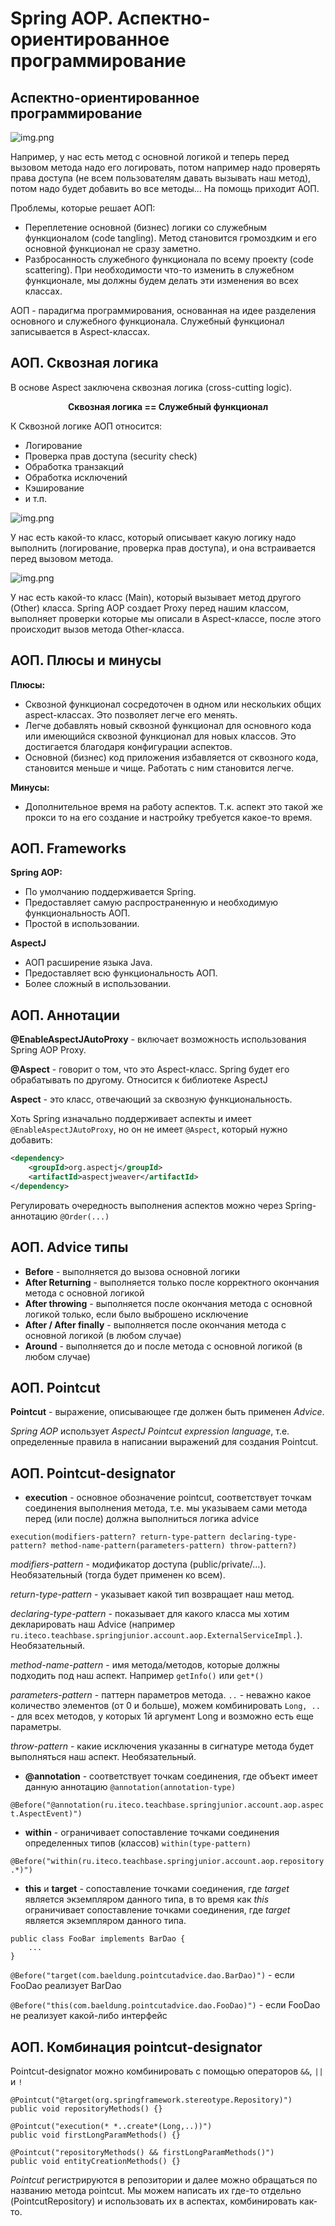 # Spring AOP. Аспектно-ориентированное программирование
## Аспектно-ориентированное программирование

![img.png](assets/img5.png)

Например, у нас есть метод с основной логикой и теперь перед вызовом метода надо его логировать, потом например надо 
проверять права доступа (не всем пользователям давать вызывать наш метод), потом надо будет добавить во все методы... 
На помощь приходит АОП. 

Проблемы, которые решает АОП:
- Переплетение основной (бизнес) логики со служебным функционалом (code tangling). Метод становится громоздким 
и его основной функционал не сразу заметно.
- Разбросанность служебного функционала по всему проекту (code scattering). При необходимости что-то изменить 
в служебном функционале, мы должны будем делать эти изменения во всех классах.

АОП - парадигма программирования, основанная на идее разделения основного и служебного функционала. 
Служебный функционал записывается в Aspect-классах.

## АОП. Сквозная логика

В основе Aspect заключена сквозная логика (cross-cutting logic).
<p style="text-align: center;"><b>Сквозная логика == Служебный функционал</b></p>

К Сквозной логике АОП относится:
+ Логирование
+ Проверка прав доступа (security check)
+ Обработка транзакций
+ Обработка исключений
+ Кэширование
+ и т.п.

![img.png](assets/img6.png)

У нас есть какой-то класс, который описывает какую логику надо выполнить (логирование, проверка прав доступа), и она 
встраивается перед вызовом метода. 

![img.png](assets/img7.png)

У нас есть какой-то класс (Main), который вызывает метод другого (Other) класса. Spring AOP создает Proxy перед нашим 
классом, выполняет проверки которые мы описали в Aspect-классе, после этого происходит вызов метода Other-класса.

## АОП. Плюсы и минусы

**Плюсы:**
+ Сквозной функционал сосредоточен в одном или нескольких общих aspect-классах. Это позволяет легче его менять.
+ Легче добавлять новый сквозной функционал для основного кода или имеющийся сквозной функционал для новых классов. 
Это достигается благодаря конфигурации аспектов.
+ Основной (бизнес) код приложения избавляется от сквозного кода, становится меньше и чище. Работать с ним становится легче.

**Минусы:**
+ Дополнительное время на работу аспектов. Т.к. аспект это такой же прокси то на его создание и настройку требуется какое-то время.

## АОП. Frameworks

**Spring AOP:** 
+ По умолчанию поддерживается Spring.
+ Предоставляет самую распространенную и необходимую функциональность АОП.
+ Простой в использовании.

**AspectJ**
+ АОП расширение языка Java.
+ Предоставляет всю функциональность АОП.
+ Более сложный в использовании.

## АОП. Аннотации

**@EnableAspectJAutoProxy** - включает возможность использования Spring AOP Proxy.

**@Aspect** - говорит о том, что это Aspect-класс. Spring будет его обрабатывать по другому. Относится к библиотеке AspectJ

**Aspect** - это класс, отвечающий за сквозную функциональность.

Хоть Spring изначально поддерживает аспекты и имеет `@EnableAspectJAutoProxy`, но он не имеет `@Aspect`, который нужно 
добавить:
```xml
<dependency>
    <groupId>org.aspectj</groupId>
    <artifactId>aspectjweaver</artifactId>
</dependency>
```
Регулировать очередность выполнения аспектов можно через Spring-аннотацию `@Order(...)`

## АОП. Advice типы

+ **Before** - выполняется до вызова основной логики
+ **After Returning** - выполняется только после корректного окончания метода с основной логикой
+ **After throwing** - выполняется после окончания метода с основной логикой только, если было выброшено исключение
+ **After / After finally** - выполняется после окончания метода с основной логикой (в любом случае)
+ **Around** - выполняется до и после метода с основной логикой (в любом случае)

## АОП. Pointcut

**Pointcut** - выражение, описывающее где должен быть применен _Advice_.

_Spring AOP_ использует _AspectJ Pointcut expression language_, т.е. определенные правила в написании выражений 
для создания Pointcut.

## АОП. Pointcut-designator

+ **execution** - основное обозначение pointcut, соответствует точкам соединения выполнения метода, т.е. мы указываем 
сами метода перед (или после) должна выполниться логика advice

`execution(modifiers-pattern? return-type-pattern declaring-type-pattern? method-name-pattern(parameters-pattern) throw-pattern?)`

_modifiers-pattern_ - модификатор доступа (public/private/...). Необязательный (тогда будет применен ко всем).

_return-type-pattern_ - указывает какой тип возвращает наш метод.

_declaring-type-pattern_ - показывает для какого класса мы хотим декларировать наш Advice 
(например `ru.iteco.teachbase.springjunior.account.aop.ExternalServiceImpl.`). Необязательный.

_method-name-pattern_ - имя метода/методов, которые должны подходить под наш аспект. Например `getInfo()` или `get*()`

_parameters-pattern_ - паттерн параметров метода. `..` - неважно какое количество элементов (от 0 и больше), 
можем комбинировать `Long, ..` - для всех методов, у которых 1й аргумент Long и возможно есть еще параметры.

_throw-pattern_ - какие исключения указанны в сигнатуре метода будет выполняться наш аспект. Необязательный.

+ **@annotation** - соответствует точкам соединения, где объект имеет данную аннотацию `@annotation(annotation-type)`

`@Before("@annotation(ru.iteco.teachbase.springjunior.account.aop.aspect.AspectEvent)")`

+ **within** - ограничивает сопоставление точками соединения определенных типов (классов) `within(type-pattern)`

`@Before("within(ru.iteco.teachbase.springjunior.account.aop.repository.*)")`

+ **this** и **target** - сопоставление точками соединения, где _target_ является экземпляром данного типа, 
в то время как _this_ ограничивает сопоставление точками соединения, где _target_ является экземпляром данного типа.
```
public class FooBar implements BarDao {
    ...
}
```
`@Before("target(com.baeldung.pointcutadvice.dao.BarDao)")` - если FooDao реализует BarDao

`@Before("this(com.baeldung.pointcutadvice.dao.FooDao)")` - если FooDao не реализует какой-либо интерфейс

## АОП. Комбинация pointcut-designator

Pointcut-designator можно комбинировать с помощью операторов `&&`, `||` и `!`

```
@Pointcut("@target(org.springframework.stereotype.Repository)")
public void repositoryMethods() {}

@Pointcut("execution(* *..create*(Long,..))")
public void firstLongParamMethods() {}

@Pointcut("repositoryMethods() && firstLongParamMethods()")
public void entityCreationMethods() {}
```

_Pointcut_ регистрируются в репозитории и далее можно обращаться по названию метода pointcut. Мы можем написать 
их где-то отдельно (PointcutRepository) и использовать их в аспектах, комбинировать как-то.
